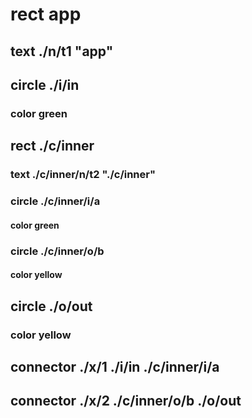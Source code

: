 # rect app
## text ./n/t1 "app"
## circle ./i/in
### color green
## rect ./c/inner
### text ./c/inner/n/t2 "./c/inner"
### circle ./c/inner/i/a
#### color green
### circle ./c/inner/o/b
#### color yellow
## circle ./o/out
### color yellow
## connector ./x/1 ./i/in ./c/inner/i/a
## connector ./x/2 ./c/inner/o/b ./o/out
